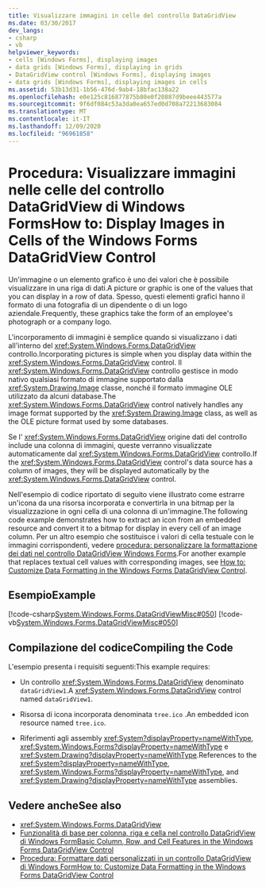 ```yaml
---
title: Visualizzare immagini in celle del controllo DataGridView
ms.date: 03/30/2017
dev_langs:
- csharp
- vb
helpviewer_keywords:
- cells [Windows Forms], displaying images
- data grids [Windows Forms], displaying in grids
- DataGridView control [Windows Forms], displaying images
- data grids [Windows Forms], displaying images in cells
ms.assetid: 53b13d31-1b56-476d-9ab4-18bfac138a22
ms.openlocfilehash: e0e125c816877875b80e0f20887d9beee443577a
ms.sourcegitcommit: 9f6df084c53a3da0ea657ed0d708a72213683084
ms.translationtype: MT
ms.contentlocale: it-IT
ms.lasthandoff: 12/09/2020
ms.locfileid: "96961858"
---
```

# <a name="how-to-display-images-in-cells-of-the-windows-forms-datagridview-control"></a><span data-ttu-id="4b1f7-102">Procedura: Visualizzare immagini nelle celle del controllo DataGridView di Windows Forms</span><span class="sxs-lookup"><span data-stu-id="4b1f7-102">How to: Display Images in Cells of the Windows Forms DataGridView Control</span></span>
<span data-ttu-id="4b1f7-103">Un'immagine o un elemento grafico è uno dei valori che è possibile visualizzare in una riga di dati.</span><span class="sxs-lookup"><span data-stu-id="4b1f7-103">A picture or graphic is one of the values that you can display in a row of data.</span></span> <span data-ttu-id="4b1f7-104">Spesso, questi elementi grafici hanno il formato di una fotografia di un dipendente o di un logo aziendale.</span><span class="sxs-lookup"><span data-stu-id="4b1f7-104">Frequently, these graphics take the form of an employee's photograph or a company logo.</span></span>  
  
 <span data-ttu-id="4b1f7-105">L'incorporamento di immagini è semplice quando si visualizzano i dati all'interno del <xref:System.Windows.Forms.DataGridView> controllo.</span><span class="sxs-lookup"><span data-stu-id="4b1f7-105">Incorporating pictures is simple when you display data within the <xref:System.Windows.Forms.DataGridView> control.</span></span> <span data-ttu-id="4b1f7-106">Il <xref:System.Windows.Forms.DataGridView> controllo gestisce in modo nativo qualsiasi formato di immagine supportato dalla <xref:System.Drawing.Image> classe, nonché il formato immagine OLE utilizzato da alcuni database.</span><span class="sxs-lookup"><span data-stu-id="4b1f7-106">The <xref:System.Windows.Forms.DataGridView> control natively handles any image format supported by the <xref:System.Drawing.Image> class, as well as the OLE picture format used by some databases.</span></span>  
  
 <span data-ttu-id="4b1f7-107">Se l' <xref:System.Windows.Forms.DataGridView> origine dati del controllo include una colonna di immagini, queste verranno visualizzate automaticamente dal <xref:System.Windows.Forms.DataGridView> controllo.</span><span class="sxs-lookup"><span data-stu-id="4b1f7-107">If the <xref:System.Windows.Forms.DataGridView> control's data source has a column of images, they will be displayed automatically by the <xref:System.Windows.Forms.DataGridView> control.</span></span>  
  
 <span data-ttu-id="4b1f7-108">Nell'esempio di codice riportato di seguito viene illustrato come estrarre un'icona da una risorsa incorporata e convertirla in una bitmap per la visualizzazione in ogni cella di una colonna di un'immagine.</span><span class="sxs-lookup"><span data-stu-id="4b1f7-108">The following code example demonstrates how to extract an icon from an embedded resource and convert it to a bitmap for display in every cell of an image column.</span></span> <span data-ttu-id="4b1f7-109">Per un altro esempio che sostituisce i valori di cella testuale con le immagini corrispondenti, vedere [procedura: personalizzare la formattazione dei dati nel controllo DataGridView Windows Forms](how-to-customize-data-formatting-in-the-windows-forms-datagridview-control.md).</span><span class="sxs-lookup"><span data-stu-id="4b1f7-109">For another example that replaces textual cell values with corresponding images, see [How to: Customize Data Formatting in the Windows Forms DataGridView Control](how-to-customize-data-formatting-in-the-windows-forms-datagridview-control.md).</span></span>  
  
## <a name="example"></a><span data-ttu-id="4b1f7-110">Esempio</span><span class="sxs-lookup"><span data-stu-id="4b1f7-110">Example</span></span>  
 [!code-csharp[System.Windows.Forms.DataGridViewMisc#050](~/samples/snippets/csharp/VS_Snippets_Winforms/System.Windows.Forms.DataGridViewMisc/CS/datagridviewmisc.cs#050)]
 [!code-vb[System.Windows.Forms.DataGridViewMisc#050](~/samples/snippets/visualbasic/VS_Snippets_Winforms/System.Windows.Forms.DataGridViewMisc/VB/datagridviewmisc.vb#050)]  
  
## <a name="compiling-the-code"></a><span data-ttu-id="4b1f7-111">Compilazione del codice</span><span class="sxs-lookup"><span data-stu-id="4b1f7-111">Compiling the Code</span></span>  
 <span data-ttu-id="4b1f7-112">L'esempio presenta i requisiti seguenti:</span><span class="sxs-lookup"><span data-stu-id="4b1f7-112">This example requires:</span></span>  
  
- <span data-ttu-id="4b1f7-113">Un controllo <xref:System.Windows.Forms.DataGridView> denominato `dataGridView1`.</span><span class="sxs-lookup"><span data-stu-id="4b1f7-113">A <xref:System.Windows.Forms.DataGridView> control named `dataGridView1`.</span></span>  
  
- <span data-ttu-id="4b1f7-114">Risorsa di icona incorporata denominata `tree.ico` .</span><span class="sxs-lookup"><span data-stu-id="4b1f7-114">An embedded icon resource named `tree.ico`.</span></span>  
  
- <span data-ttu-id="4b1f7-115">Riferimenti agli assembly <xref:System?displayProperty=nameWithType>, <xref:System.Windows.Forms?displayProperty=nameWithType> e <xref:System.Drawing?displayProperty=nameWithType>.</span><span class="sxs-lookup"><span data-stu-id="4b1f7-115">References to the <xref:System?displayProperty=nameWithType>, <xref:System.Windows.Forms?displayProperty=nameWithType>, and <xref:System.Drawing?displayProperty=nameWithType> assemblies.</span></span>  
  
## <a name="see-also"></a><span data-ttu-id="4b1f7-116">Vedere anche</span><span class="sxs-lookup"><span data-stu-id="4b1f7-116">See also</span></span>

- <xref:System.Windows.Forms.DataGridView>
- [<span data-ttu-id="4b1f7-117">Funzionalità di base per colonna, riga e cella nel controllo DataGridView di Windows Form</span><span class="sxs-lookup"><span data-stu-id="4b1f7-117">Basic Column, Row, and Cell Features in the Windows Forms DataGridView Control</span></span>](basic-column-row-and-cell-features-wf-datagridview-control.md)
- [<span data-ttu-id="4b1f7-118">Procedura: Formattare dati personalizzati in un controllo DataGridView di Windows Form</span><span class="sxs-lookup"><span data-stu-id="4b1f7-118">How to: Customize Data Formatting in the Windows Forms DataGridView Control</span></span>](how-to-customize-data-formatting-in-the-windows-forms-datagridview-control.md)

